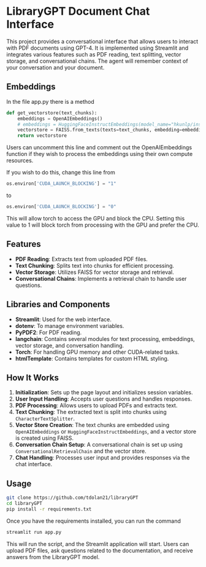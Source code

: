 # LibraryGPT Document Chat Interface

This project provides a conversational interface that allows users to interact with PDF documents using GPT-4. It is implemented using Streamlit and integrates various features such as PDF reading, text splitting, vector storage, and conversational chains. The agent will remember context of your conversation and your document.

## Embeddings

In the file app.py there is a method 

``` py
def get_vectorstore(text_chunks):
    embeddings = OpenAIEmbeddings()
    # embeddings = HuggingFaceInstructEmbeddings(model_name="hkunlp/instructor-xl")
    vectorstore = FAISS.from_texts(texts=text_chunks, embedding=embeddings)
    return vectorstore
```
Users can uncomment this line and comment out the OpenAIEmbeddings function if they wish to process the embeddings using their own compute resources. 

If you wish to do this, change this line from 

``` py
os.environ['CUDA_LAUNCH_BLOCKING'] = "1"
```
to 

``` py
os.environ['CUDA_LAUNCH_BLOCKING'] = "0"
```
This will allow torch to access the GPU and block the CPU. Setting this value to 1 will block torch from processing with the GPU and prefer the CPU.


## Features

- **PDF Reading**: Extracts text from uploaded PDF files.
- **Text Chunking**: Splits text into chunks for efficient processing.
- **Vector Storage**: Utilizes FAISS for vector storage and retrieval.
- **Conversational Chains**: Implements a retrieval chain to handle user questions.

## Libraries and Components

- **Streamlit**: Used for the web interface.
- **dotenv**: To manage environment variables.
- **PyPDF2**: For PDF reading.
- **langchain**: Contains several modules for text processing, embeddings, vector storage, and conversation handling.
- **Torch**: For handling GPU memory and other CUDA-related tasks.
- **htmlTemplate**: Contains templates for custom HTML styling.

## How It Works

1. **Initialization**: Sets up the page layout and initializes session variables.
2. **User Input Handling**: Accepts user questions and handles responses.
3. **PDF Processing**: Allows users to upload PDFs and extracts text.
4. **Text Chunking**: The extracted text is split into chunks using `CharacterTextSplitter`.
5. **Vector Store Creation**: The text chunks are embedded using `OpenAIEmbeddings` or `HuggingFaceInstructEmbeddings`, and a vector store is created using FAISS.
6. **Conversation Chain Setup**: A conversational chain is set up using `ConversationalRetrievalChain` and the vector store.
7. **Chat Handling**: Processes user input and provides responses via the chat interface.

## Usage

``` bash
git clone https://github.com/tdolan21/libraryGPT
cd libraryGPT
pip install -r requirements.txt
```
Once you have the requirements installed, you can run the command 
``` bash
streamlit run app.py
```

This will run the script, and the Streamlit application will start. Users can upload PDF files, ask questions related to the documentation, and receive answers from the LibraryGPT model.
